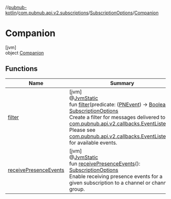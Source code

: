 //[pubnub-kotlin](../../../../index.md)/[com.pubnub.api.v2.subscriptions](../../index.md)/[SubscriptionOptions](../index.md)/[Companion](index.md)

# Companion

[jvm]\
object [Companion](index.md)

## Functions

| Name | Summary |
|---|---|
| [filter](filter.md) | [jvm]<br>@[JvmStatic](https://kotlinlang.org/api/latest/jvm/stdlib/kotlin.jvm/-jvm-static/index.html)<br>fun [filter](filter.md)(predicate: ([PNEvent](../../../com.pubnub.api.models.consumer.pubsub/-p-n-event/index.md)) -&gt; [Boolean](https://kotlinlang.org/api/latest/jvm/stdlib/kotlin/-boolean/index.html)): [SubscriptionOptions](../index.md)<br>Create a filter for messages delivered to [com.pubnub.api.v2.callbacks.EventListener](../../../com.pubnub.api.v2.callbacks/-event-listener/index.md). Please see [com.pubnub.api.v2.callbacks.EventListener](../../../com.pubnub.api.v2.callbacks/-event-listener/index.md) for available events. |
| [receivePresenceEvents](receive-presence-events.md) | [jvm]<br>@[JvmStatic](https://kotlinlang.org/api/latest/jvm/stdlib/kotlin.jvm/-jvm-static/index.html)<br>fun [receivePresenceEvents](receive-presence-events.md)(): [SubscriptionOptions](../index.md)<br>Enable receiving presence events for a given subscription to a channel or channel group. |
